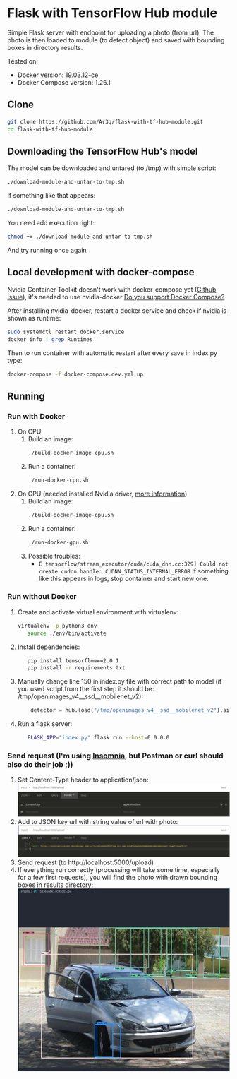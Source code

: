 # Flask with TensorFlow Hub module

Simple Flask server with endpoint for uploading a photo (from url). The photo is then loaded to module (to detect object) and saved with bounding boxes in directory results.

Tested on: 
 - Docker version: 19.03.12-ce
 - Docker Compose version: 1.26.1

## Clone

```bash
git clone https://github.com/Ar3q/flask-with-tf-hub-module.git
cd flask-with-tf-hub-module
```

## Downloading the TensorFlow Hub's model

The model can be downloaded and untared (to /tmp) with simple script:

```bash
./download-module-and-untar-to-tmp.sh
```

If something like that appears:

```bash
./download-module-and-untar-to-tmp.sh
```

You need add execution right:

```bash
chmod +x ./download-module-and-untar-to-tmp.sh
```

And try running once again


## Local development with docker-compose

Nvidia Container Toolkit doesn't work with docker-compose yet ([Github issue](https://github.com/docker/compose/issues/6691)), it's needed to use nvidia-docker [Do you support Docker Compose?](https://github.com/NVIDIA/nvidia-docker/wiki#do-you-support-docker-compose)

After installing nvidia-docker, restart a docker service and check if nvidia is shown as runtime:

```bash
sudo systemctl restart docker.service
docker info | grep Runtimes
```

Then to run container with automatic restart after every save in index.py type:

```bash
docker-compose -f docker-compose.dev.yml up
```

## Running

### Run with Docker

1. On CPU
	1. Build an image:
		```bash
		./build-docker-image-cpu.sh
		```
	2. Run a container:
        ```bash
		./run-docker-cpu.sh
		```
2. On GPU (needed installed Nvidia driver, [more information](https://www.tensorflow.org/install/docker#gpu_support))
	1. Build an image:
		```bash
		./build-docker-image-gpu.sh
		```
	2. Run a container:
        ```bash
		./run-docker-gpu.sh
		```
	3. Possible troubles:
		- `E tensorflow/stream_executor/cuda/cuda_dnn.cc:329] Could not create cudnn handle: CUDNN_STATUS_INTERNAL_ERROR`
		If something like this appears in logs, stop container and start new one.

### Run without Docker

1. Create and activate virtual environment with virtualenv:
	```bash
	virtualenv -p python3 env
       source ./env/bin/activate
	```
2. Install dependencies:
   	```bash
       pip install tensorflow==2.0.1
       pip install -r requirements.txt
	```
3. Manually change line 150 in index.py file with correct path to model (if you used script from the first step it should be: /tmp/openimages_v4__ssd__mobilenet_v2):
   	```python
      	detector = hub.load("/tmp/openimages_v4__ssd__mobilenet_v2").signatures['default'] 
	```
4. Run a flask server:
	```bash
       FLASK_APP="index.py" flask run --host=0.0.0.0
	```

### Send request (I'm using [Insomnia](https://insomnia.rest/), but Postman or curl should also do their job ;))

1. Set Content-Type header to application/json:
       ![content type](/screens/content-type1.png)
2. Add to JSON key url with string value of url with photo:
       ![JSON body](/screens/json-body1.png)
3. Send request (to http://localhost:5000/upload)
4. If everything run correctly (processing will take some time, especially for a few first requests), you will find the photo with drawn bounding boxes in results directory:
       ![result](/screens/result-1.png)